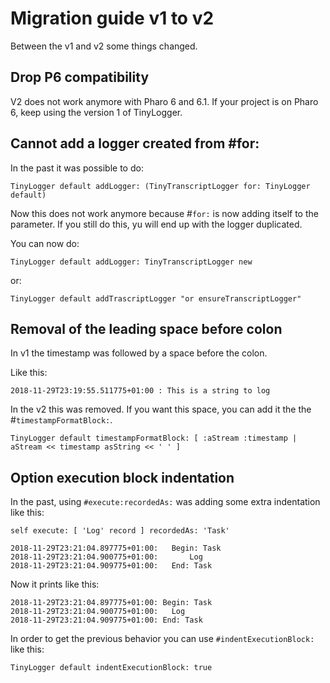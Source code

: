 # Migration guide v1 to v2

Between the v1 and v2 some things changed.

## Drop P6 compatibility

V2 does not work anymore with Pharo 6 and 6.1. If your project is on Pharo 6, keep using the version 1 of TinyLogger.

## Cannot add a logger created from #for:

In the past it was possible to do:

```Smalltalk
TinyLogger default addLogger: (TinyTranscriptLogger for: TinyLogger default)
```

Now this does not work anymore because #`for:` is now adding itself to the parameter. If you still do this, yu will end up with the logger duplicated. 

You can now do:

```Smalltalk
TinyLogger default addLogger: TinyTranscriptLogger new
```

or:

```Smalltalk
TinyLogger default addTrascriptLogger "or ensureTranscriptLogger"
```

## Removal of the leading space before colon

In v1 the timestamp was followed by a space before the colon.

Like this:

```
2018-11-29T23:19:55.511775+01:00 : This is a string to log
```

In the v2 this was removed. If you want this space, you can add it the the #`timestampFormatBlock:`.

```Smalltalk
TinyLogger default timestampFormatBlock: [ :aStream :timestamp | aStream << timestamp asString << ' ' ]
```


## Option execution block indentation

In the past, using `#execute:recordedAs:` was adding some extra indentation like this:

```Smalltalk
self execute: [ 'Log' record ] recordedAs: 'Task'
```

```
2018-11-29T23:21:04.897775+01:00: 	Begin: Task
2018-11-29T23:21:04.900775+01:00: 		Log
2018-11-29T23:21:04.909775+01:00: 	End: Task
```

Now it prints like this:

```
2018-11-29T23:21:04.897775+01:00: Begin: Task
2018-11-29T23:21:04.900775+01:00: 	Log
2018-11-29T23:21:04.909775+01:00: End: Task
```

In order to get the previous behavior you can use `#indentExecutionBlock:` like this:

```Smalltalk
TinyLogger default indentExecutionBlock: true
```
